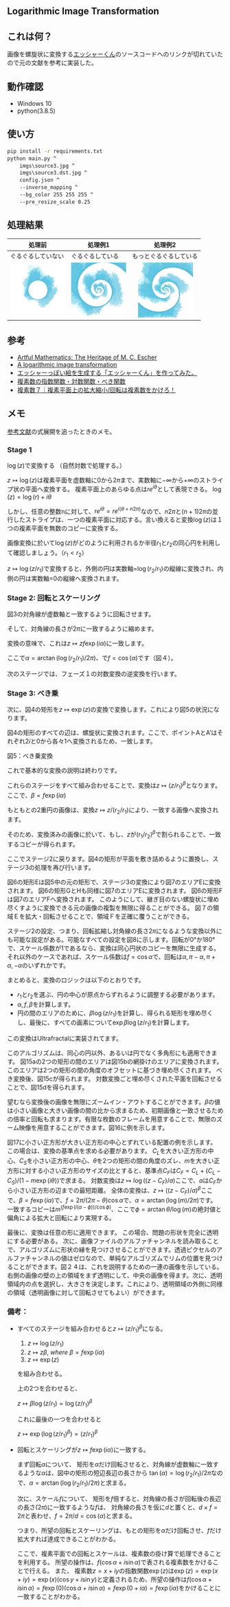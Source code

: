 Logarithmic Image Transformation
---
## これは何？  
画像を螺旋状に変換する[エッシャーくん](http://mglab.blogspot.com/2008/09/blog-post_20.html)のソースコードへのリンクが切れていたので元の文献を参考に実装した。

## 動作確認  
* Windows 10  
* python(3.8.5)  

## 使い方  
```cmd
pip install -r requirements.txt
python main.py ^
    imgs\source3.jpg ^
    imgs\source3.dst.jpg ^
    config.json ^
    --inverse_mapping ^
    --bg_color 255 255 255 ^
    --pre_resize_scale 0.25
```

## 処理結果
|  処理前  |  処理例1  | 処理例2 |
| ---- | ---- | ---- |
|  ぐるぐるしていない  |  ぐるぐるしている  |  もっとぐるぐるしている  |
|  <img src="imgs/source3.jpg" alt="source image" width=128>  | <img src="imgs/source3.dst.jpg" alt="destination 1" width=128> |　<img src="imgs/source3.dst.2.jpg" alt="destination 2" width=128> |

## 参考
- [Artful Mathematics: The Heritage of M. C. Escher](http://www.ams.org/notices/200304/fea-escher.pdf)  
- [A logarithmic image transformation](http://www.josleys.com/article_show.php?id=82)  
- [エッシャーっぽい絵を生成する「エッシャーくん」を作ってみた。](http://mglab.blogspot.com/2008/09/blog-post_20.html)
- [複素数の指数関数・対数関数・べき関数](http://www.eng.niigata-u.ac.jp/~nomoto/2.html)
- [複素数７｜複素平面上の拡大縮小/回転は複素数をかけろ！](https://yama-taku.science/mathematics/complex-number/rotation-of-points-and-vectors/)

## メモ  
[参考文献](http://www.josleys.com/article_show.php?id=82)の式展開を追ったときのメモ。  

### Stage 1
$\log(z)$で変換する
（自然対数で処理する。）

$z \mapsto \log(z)$は複素平面を虚数軸に0から$2\pi$まで、実数軸に$-\infty$から$+\infty$のストライプ状の平面へ変換する。
複素平面上のあらゆる点は$re^{i\theta}$として表現できる。
$\log(z)=\log(r)+i\theta$

しかし、任意の整数nに対して、$re^{i\theta}=re^{i(\theta+n2\pi)}$なので、$n2\pi$と$(n+1)2\pi$の並行したストライプは、一つの複素平面に対応する。言い換えると変換$\log(z)$は１つの複素平面を無数のコピーに変換する。

画像変換に於いて$\log(z)$がどのように利用されるか半径$r_1$と$r_2$の同心円を利用して確認しましょう。（$r_1 \lt r_2$）

$z \mapsto \log(z/r_1)$で変換すると、外側の円は実数軸=$\log(r_2/r_1)$の縦線に変換され、内側の円は実数軸=0の縦線へ変換されます。

### Stage 2: 回転とスケーリング
図3の対角線が虚数軸と一致するように回転させます。

そして、対角線の長さが$2\pi$に一致するように縮めます。

変換の意味で、これは$z \mapsto zf\exp(i\alpha)$に一致します。

ここで$\alpha=\arctan(\log(r_2/r_1)/2\pi)$、で$f=\cos(\alpha)$です（図４）。

次のステージでは、フェーズ１の対数変換の逆変換を行います。


### Stage 3: べき乗
次に、図4の矩形を$z\mapsto \exp(z)$の変換で変換します。これにより図5の状況になります。

図4の矩形のすべての辺は、螺旋状に変換されます。ここで、ポイントAとA’はそれぞれ$2i$と$0$から各々1へ変換されるため、一致します。

図5：べき乗変換

これで基本的な変換の説明は終わりです。

これらのステージをすべて組み合わせることで、変換は$z \mapsto (z/r_1)^\beta$となります。ここで、$\beta=f\exp(i\alpha)$

もともとの2重円の画像は、変換$z\mapsto z/(r_2/r_1)$により、一致する画像へ変換されます。

そのため、変換済みの画像に於いて、もし、$z$が$(r_1/r_2)^\beta$で割られることで、一致するコピーが得られます。

ここでステージ2に戻ります。図4の矩形が平面を敷き詰めるように置換し、ステージ3の処理を再び行います。

図6の矩形Eは図5中の元の矩形で、ステージ3の変換により図7のエリアEに変換されます。
図6の矩形GとHも同様に図7のエリアEに変換されます。
図6の矩形Fは図7のエリアFへ変換されます。
このようにして、継ぎ目のない螺旋状に埋め尽くすように変換できる元の画像の複製を無限に得ることができる。
図７の領域Ｅを拡大・回転させることで、領域Ｆを正確に覆うことができる。

ステージ2の設定、つまり、回転拡縮し対角線の長さ$2\pi$になるような変換以外にも可能な設定がある。可能なすべての設定を図8に示します。回転が0°か180°で、スケール係数が1であるなら、変換は同心円状のコピーを無限に生成する。それ以外のケースであれば、スケール係数は$f=\cos\alpha$で、回転は$\alpha, \pi-\alpha, \pi+\alpha, -\alpha$のいずれかです。

まとめると、変換のロジックは以下のとおりです。

* $r_1$と$r_2$を選ぶ、円の中心が原点からずれるように調整する必要があります。
* $\alpha, f, \beta$を計算します。
* 円の間のエリアのために、$\beta \log(z/r_1)$を計算し、得られる矩形を埋め尽くし、最後に、すべての画素について$\exp\beta\log(z/r_1)$を計算します。 

この変換はUltrafractalに実装されてます。

このアルゴリズムは、同心の円以外、あるいは円でなく多角形にも適用できます。
図15aの2つの矩形の間のエリアは図15bの網掛けのエリアに変換されます。
このエリアは2つの矩形の間の角度のオフセットに基づき埋め尽くされます。
べき変換後、図15cが得られます。
対数変換ごと埋め尽くされた平面を回転させることで、図15dを得られます。

望むなら変換後の画像を無限にズームイン・アウトすることができます。$\beta$の値は小さい画像と大きい画像の間の比から求まるため、初期画像と一致させるための倍率と回転も求まります。有限な枚数のフレームを用意することで、無限のズーム映像を用意することができます。図16に例を示します。


図17に小さい正方形が大きい正方形の中心とずれている配置の例を示します。
この場合は、変換の基準点を求める必要があります。
$C_L$を大きい正方形の中心、$C_S$を小さい正方形の中心、$\theta$を2つの矩形の間の角度のズレ、$m$を大きい正方形に対する小さい正方形のサイズの比とすると、基準点$C_F$は$C_F=C_L+(C_L-C_S)/(1-m\exp(i\theta))$で求まる。
対数変換は$z\mapsto \log ((z-C_F)/a)$ここで、$a$は$C_F$から小さい正方形の辺までの最短距離。
全体の変換は、$z\mapsto ((z-C_F)/a)^\beta$ここで、$\beta=f\exp(i\alpha)$で、$f=2\pi/(2\pi-\theta)\cos\alpha$で、$\alpha=\arctan(\log(m)/2\pi)$です。
一致するコピーは$m^(f\exp(i(\alpha-\phi))/\cos\phi)$、ここで$\phi=\arctan\theta/\log(m)$の絶対値と偏角による拡大と回転により実現する。

最後に、変換は任意の形に適用できます。 この場合、問題の形状を完全に透明にする必要がある。
次に、画像ファイルのアルファチャンネルを読み取ることで、アルゴリズムに形状の縁を見つけさせることができます。透過ピクセルのアルファチャンネルの値はゼロなので、単純なアルゴリズムでリムの位置を見つけることができます。図２４は、これを説明するための一連の画像を示している。右側の画像の壁の上の領域をまず透明にして、中央の画像を得ます。次に、透明領域内の点を選択し、大きさを決定します。これにより、透明領域の外側に同様の領域（透明画像に対して回転させてもよい）ができます。

### 備考：
* すべてのステージを組み合わせると$z \mapsto (z/r_1)^\beta$になる。
    
    1. $z\mapsto \log(z/r_1)$
    1. $z\mapsto z\beta,~ where~ \beta=f\exp(i\alpha)$ 
    1. $z\mapsto \exp(z)$
    
    を組み合わせる。

    上の2つを合わせると、
    
    $z\mapsto\beta \log(z/r_1)=\log(z/r_1)^\beta$
    
    これに最後の一つを合わせると

    $z\mapsto \exp(\log(z/r_1)^\beta)=(z/r_1)^\beta$

* 回転とスケーリングが$z\mapsto f\exp(i\alpha)$に一致する。

    まず回転$\alpha$について、
    矩形を$\alpha$だけ回転させると、対角線が虚数軸に一致するような$\alpha$は、図中の矩形の短辺長辺の長さから
    $\tan(\alpha)=\log(r_2/r_1)/2\pi$なので、$\alpha=\arctan(\log(r_2/r_1)/2\pi)$と求まる。

    次に、スケール$f$について、
    矩形を$f$倍すると、対角線の長さが回転後の長辺の長さ($2\pi$)に一致するような$f$は、
    対角線の長さを仮に$d$と置くと、$d\times f=2\pi$と表わせ、$f=2\pi/d=\cos(\alpha)$と求まる。

    つまり、所望の回転とスケーリングは、もとの矩形を$\alpha$だけ回転させ、$f$だけ拡大すれば達成できることがわかる。
    
    ここで、複素平面での回転とスケールは、複素数の掛け算で処理できることを利用する。
    所望の操作は、$f(\cos\alpha+i\sin\alpha)$で表される複素数をかけることで行える。
    また、 複素数$z=x+iy$の指数関数$\exp(z)$は$\exp(z)=\exp(x+iy)=\exp(x)(\cos y+i\sin y)$と定義されるため、所望の操作は$f(\cos\alpha+i\sin\alpha)=f\exp(0)(\cos\alpha+i\sin\alpha)=f\exp(0+i\alpha)=f\exp(i\alpha)$をかけることに一致することがわかる。
